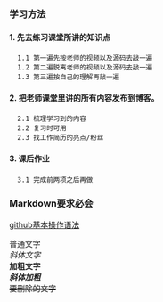 ### 学习方法  
  #### 1. 先去练习课堂所讲的知识点
      1.1 第一遍先按老师的视频以及源码去敲一遍
      1.2 第二遍脱离老师的视频以及源码去敲一遍
      1.3 第三遍按自己的理解再敲一遍
  #### 2. 把老师课堂里讲的所有内容发布到博客。
      2.1 梳理学习到的内容
      2.2 复习时可用
      2.3 找工作简历的亮点/粉丝  
  #### 3. 课后作业
      3.1 完成前两项之后再做
      
### Markdown要求必会  

[github基本操作语法](https://help.github.com/cn/github/writing-on-github/basic-writing-and-formatting-syntax)


普通文字  
*斜体文字*  
**加粗文字**  
***斜体加粗***  
~~要删除的文字~~  
